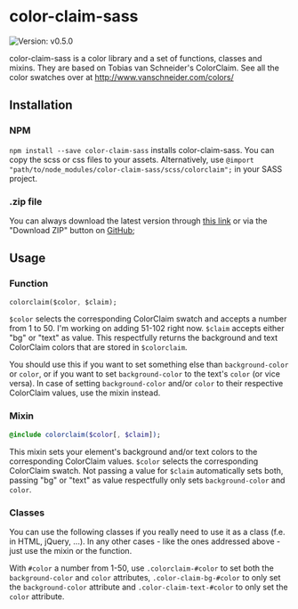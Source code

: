 # color-claim-sass
![Version: v0.5.0](https://img.shields.io/badge/release-v0.5.0-blue.svg)

color-claim-sass is a color library and a set of functions, classes and mixins.
They are based on Tobias van Schneider's ColorClaim. See all the color swatches over at http://www.vanschneider.com/colors/

## Installation
### NPM
`npm install --save color-claim-sass` installs color-claim-sass. You can copy the scss or css files to your assets. 
Alternatively, use `@import "path/to/node_modules/color-claim-sass/scss/colorclaim";` in your SASS project.

### .zip file
You can always download the latest version through [this link](https://github.com/JeroenPtrs/color-claim-sass/archive/master.zip) or via the "Download ZIP" button on [GitHub](https://github.com/JeroenPtrs/color-claim-sass);

## Usage
### Function
```sass
colorclaim($color, $claim);
```
`$color` selects the corresponding ColorClaim swatch and accepts a number from 1 to 50. I'm working on adding 51-102 right now.
`$claim` accepts either "bg" or "text" as value. This respectfully returns the background and text ColorClaim colors that are stored in `$colorclaim`.

You should use this if you want to set something else than `background-color` or `color`, or if you want to set `background-color` to the text's `color` (or vice versa).
In case of setting `background-color` and/or `color` to their respective ColorClaim values, use the mixin instead.

### Mixin
```sass
@include colorclaim($color[, $claim]);
```
This mixin sets your element's background and/or text colors to the corresponding ColorClaim values.
`$color` selects the corresponding ColorClaim swatch.
Not passing a value for `$claim` automatically sets both, passing "bg" or "text" as value respectfully only sets `background-color` and `color`.

### Classes
You can use the following classes if you really need to use it as a class (f.e. in HTML, jQuery, ...). In any other cases - like the ones addressed above - just use the mixin or the function. 

With `#color` a number from 1-50, use `.colorclaim-#color` to set both the `background-color` and `color` attributes,
`.color-claim-bg-#color` to only set the `background-color` attribute and `.color-claim-text-#color` to only set the `color` attribute.